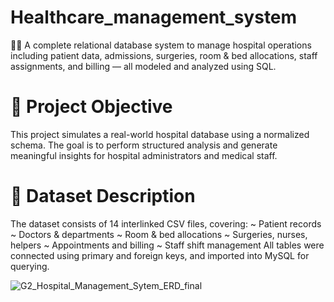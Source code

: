 # Healthcare_management_system
👨‍⚕️ A complete relational database system to manage hospital operations including patient data, admissions, surgeries, room & bed allocations, staff assignments, and billing — all modeled and analyzed using SQL.

# 📌 Project Objective
This project simulates a real-world hospital database using a normalized schema. The goal is to perform structured analysis and generate meaningful insights for hospital administrators and medical staff.

# 📂 Dataset Description
The dataset consists of 14 interlinked CSV files, covering:
    ~ Patient records
    ~ Doctors & departments
    ~ Room & bed allocations
    ~ Surgeries, nurses, helpers
    ~ Appointments and billing
    ~ Staff shift management
All tables were connected using primary and foreign keys, and imported into MySQL for querying.


![G2_Hospital_Management_Sytem_ERD_final](https://github.com/user-attachments/assets/32b0174e-0e3c-414d-867f-61342075bbd8)


